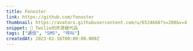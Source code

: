 ```yaml
---
title: Fonoster
link: https://github.com/fonoster
thumbnail: https://avatars.githubusercontent.com/u/6524668?s=200&v=4
snippet: 🚀 Twilio的开源替代品
tags: ["通信", "SMS", "呼叫"]
createdAt: 2023-01-16T00:00:00.000Z
---
```

